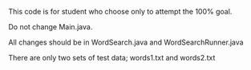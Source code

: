 This code is for student who choose only to attempt the 100% goal.

Do not change Main.java.

All changes should be in WordSearch.java and WordSearchRunner.java

There are only two sets of test data; words1.txt and words2.txt

